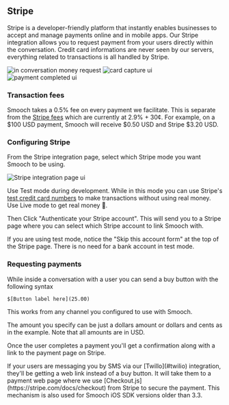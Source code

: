 ## Stripe

Stripe is a developer-friendly platform that instantly enables businesses to accept and manage payments online and in mobile apps. Our Stripe integration allows you to request payment from your users directly within the conversation.
Credit card informations are never seen by our servers, everything related to transactions is all handled by Stripe.

<div class="third-width-img">
	<img alt="in conversation money request" src="../images/in_conversation_money_request.png" />
	<img alt="card capture ui" src="../images/card_capture_ui.png" />
	<img alt="payment completed ui" src="../images/payment_completed_ui.png" />
</div>

### Transaction fees

Smooch takes a 0.5% fee on every payment we facilitate. This is separate from the [Stripe fees](https://stripe.com/ca/pricing) which are currently at 2.9% + 30¢. For example, on a $100 USD payment, Smooch will receive $0.50 USD and Stripe $3.20 USD.

### Configuring Stripe

From the Stripe integration page, select which Stripe mode you want Smooch to be using. 

![Stripe integration page ui](Stripe_integration_page_ui.png)

Use Test mode during development. While in this mode you can use Stripe's [test credit card numbers](https://stripe.com/docs/testing#cards) to make transactions without using real money. Use Live mode to get real money 🤑.

Then Click "Authenticate your Stripe account". This will send you to a Stripe page where you can select which Stripe account to link Smooch with. 

<aside class="info">
If you are using test mode, notice the "Skip this account form" at the top of the Stripe page. There is no need for a bank account in test mode.
</aside>

### Requesting payments

While inside a conversation with a user you can send a buy button with the following syntax

```
$[Button label here](25.00)
```

This works from any channel you configured to use with Smooch.

The amount you specify can be just a dollars amount or dollars and cents as in the example. Note that all amounts are in USD.

Once the user completes a payment you'll get a confirmation along with a link to the payment page on Stripe.

<aside class="info">
If your users are messaging you by SMS via our [Twillo](#twilio) integration, they'll be getting a web link instead of a buy button. It will take them to a payment web page where we use [Checkout.js](https://stripe.com/docs/checkout) from Stripe to secure the payment. This mechanism is also used for Smooch iOS SDK versions older than 3.3.
</aside>
